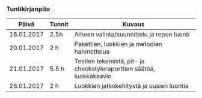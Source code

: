### Tuntikirjanpito
Päivä | Tunnit | Kuvaus
--------------- | ----- | ------
16.01.2017 | 2.5h | Aiheen valinta/suunnittelu ja repon luonti
20.01.2017 | 2 h | Pakettien, luokkien ja metodien hahmottelua
21.01.2017 | 5.5 h | Testien tekemistä, pit- ja checkstyleraporttien säätöä, luokkakaavio
28.01.2017 | 2 h | Luokkien jatkokehitystä ja uusien luontia
